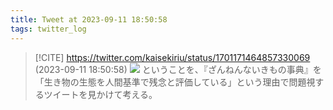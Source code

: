 ```yaml
---
title: Tweet at 2023-09-11 18:50:58
tags: twitter_log
---
```


> [!CITE] https://twitter.com/kaisekiriu/status/1701171464857330069 (2023-09-11 18:50:58)
> ![](https://twitter.com/kaisekiriu/status/1701171464857330069)
> ということを、『ざんねんないきもの事典』を「生き物の生態を人間基準で残念と評価している」という理由で問題視するツイートを見かけて考える。

